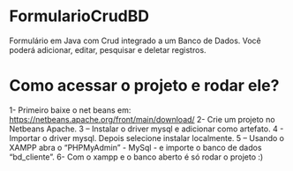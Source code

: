 # FormularioCrudBD
Formulário em Java com Crud integrado a um Banco de Dados. Você poderá adicionar, editar, pesquisar e deletar registros.

# Como acessar o projeto e rodar ele?
1- Primeiro baixe o net beans em: https://netbeans.apache.org/front/main/download/
2-  Crie um projeto no Netbeans Apache.
3 – Instalar o driver mysql e adicionar como artefato.
4 - Importar o driver mysql. Depois selecione instalar localmente.
5 – Usando o XAMPP abra o “PHPMyAdmin” - MySql - e importe o banco de dados “bd_cliente”.
6- Com o xampp e o banco aberto é só rodar o projeto :)
